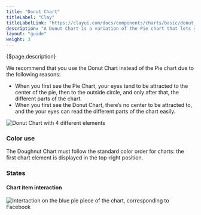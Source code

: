 ```yaml
---
title: "Donut Chart"
titleLabel: "Clay"
titleLabelLink: "https://clayui.com/docs/components/charts/basic/donut_chart.html"
description: "A Donut Chart is a variation of the Pie chart that lets you divide data by numerical proportions of a total value."
layout: "guide"
weight: 3
---
```


<div class="page-description">{$page.description}</div>

We recommend that you use the Donut Chart instead of the Pie chart due to the following reasons:

* When you first see the Pie Chart, your eyes tend to be attracted to the center of the pie, then to the outside circle, and only after that, the different parts of the chart.
* When you first see the Donut Chart, there’s no center to be attracted to, and the your eyes can read the different parts of the chart easily.  

![Donut Chart with 4 different elements](../../../images/ChartDoughnut.png)

### Color use

The Doughnut Chart must follow the standard color order for charts: the first chart element is displayed in the top-right position.

### States

#### Chart item interaction
![Intertaction on the blue pie piece of the chart, corresponding to Facebook](../../../images/ChartDoughnutItemSel.png)



